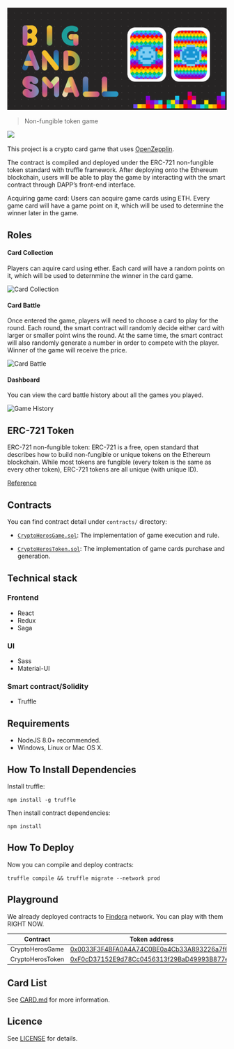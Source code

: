 <p align=center>
<img src="./icon.png">
</p>

> Non-fungible token game

<img src="https://i.imgur.com/77nixUU.png" height="30"/>

This project is a crypto card game that uses [OpenZepplin](https://github.com/OpenZeppelin/openzeppelin-solidity).

The contract is compiled and deployed under the ERC-721 non-fungible token standard with truffle framework. After deploying onto the Ethereum blockchain, users will be able to play the game by interacting with the smart contract through DAPP’s front-end interface.

Acquiring game card:
Users can acquire game cards using ETH. Every game card will have a game point on it, which will be used to determine the winner later in the game.

## Roles

#### Card Collection
Players can aquire card using ether. Each card will have a random points on it, which will be used to deternmine the winner in the card game.

![Card Collection](herocollection.gif)

#### Card Battle
Once entered the game, players will need to choose a card to play for the round. Each round, the smart contract will randomly decide either card with larger or smaller point wins the round. At the same time, the smart contract will also randomly generate a number in order to compete with the player. Winner of the game will receive the price.

![Card Battle](cardbattle.gif)

#### Dashboard
You can view the card battle history about all the games you played.

![Game History](gamehistory.gif)

## ERC-721 Token

ERC-721 non-fungible token:
    ERC-721 is a free, open standard that describes how to build non-fungible or unique tokens on the Ethereum blockchain. While most tokens are fungible (every token is the same as every other token), ERC-721 tokens are all unique (with unique ID).

[Reference](https://github.com/ethereum/EIPs/blob/master/EIPS/eip-721.md)


## Contracts
You can find contract detail under `contracts/` directory:
- [`CryptoHerosGame.sol`](./contracts/CryptoHerosGame.sol):
    The implementation of game execution and rule.

- [`CryptoHerosToken.sol`](./contracts/CryptoHerosToken.sol):
    The implementation of game cards purchase and generation.

## Technical stack

### Frontend
- React
- Redux
- Saga

### UI
- Sass
- Material-UI

### Smart contract/Solidity
- Truffle

## Requirements

* NodeJS 8.0+ recommended.
* Windows, Linux or Mac OS X.

## How To Install Dependencies

Install truffle:

```
npm install -g truffle
```

Then install contract dependencies:

```
npm install
```

## How To Deploy

Now you can compile and deploy contracts:

```
truffle compile && truffle migrate --network prod
```

## Playground

We already deployed contracts to [Findora](http://dev-evm.findorascan.io.s3-website-us-west-2.amazonaws.com/) network. You can play with them RIGHT NOW.

| Contract         | Token address | Transaction hash
|------------------|---------------|---------------------
| CryptoHerosGame  | [0x0033F3F4BFA0A4A74C0BE0a4Cb33A893226a7f65](http://dev-evm.findorascan.io.s3-website-us-west-2.amazonaws.com/addressevm?key=0x0033F3F4BFA0A4A74C0BE0a4Cb33A893226a7f65) | [0x60fe6ac2ec9b0f79e2bf8b51c4d0ffbdef289ac424003a79bf3efd79e38324a3](http://dev-evm.findorascan.io.s3-website-us-west-2.amazonaws.com/tx/0x60fe6ac2ec9b0f79e2bf8b51c4d0ffbdef289ac424003a79bf3efd79e38324a3)
| CryptoHerosToken | [0xF0cD37152E9d78Cc0456313f29BaD49993B877e5](http://dev-evm.findorascan.io.s3-website-us-west-2.amazonaws.com/addressevm?key=0xF0cD37152E9d78Cc0456313f29BaD49993B877e5) | [0x9b3104d591c91600fad67be6c2be6d7ce6af88db47ca78ab9ac5ddde772f1632](http://dev-evm.findorascan.io.s3-website-us-west-2.amazonaws.com/tx/0x9b3104d591c91600fad67be6c2be6d7ce6af88db47ca78ab9ac5ddde772f1632)

## Card List

See [CARD.md](./dapp/CARD.md) for more information.

## Licence

See [LICENSE](./LICENSE) for details.
